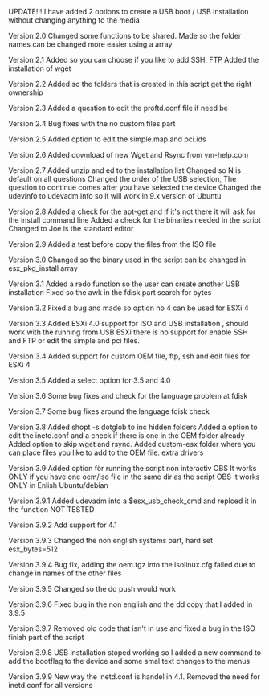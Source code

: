 UPDATE!!!
I have added 2 options to create a USB boot / USB installation
without changing anything to the media


Version 2.0
Changed some functions to be shared.
Made so the folder names can be changed more easier using a array


Version 2.1
Added so you can choose if you like to add SSH, FTP
Added the installation of wget


Version 2.2
Added so the folders that is created in this script get the right ownership


Version 2.3
Added a question to edit the proftd.conf file if need be


Version 2.4
Bug fixes with the no custom files part


Version 2.5
Added option to edit the simple.map and pci.ids


Version 2.6
Added download of new Wget and Rsync from vm-help.com


Version 2.7
Added unzip and ed to the installation list
Changed so N is default on all questions
Changed the order of the USB selection,
The question to continue comes after you have selected the device
Changed the udevinfo to udevadm info so it will work in 9.x version of Ubuntu


Version 2.8
Added a check for the apt-get and if it's not there it will ask for the install command line
Added a check for the binaries needed in the script
Changed to Joe is the standard editor


Version 2.9
Added a test before copy the files from the ISO file


Version 3.0
Changed so the binary used in the script can be changed in esx\_pkg\_install array


Version 3.1
Added a redo function so the user can create another USB installation
Fixed so the awk in the fdisk part search for bytes


Version 3.2
Fixed a bug and made so option no 4 can be used for ESXi 4


Version 3.3
Added ESXi 4.0 support for ISO and USB installation , should work with the running from USB
ESXi there is no support for enable SSH and FTP or edit the simple and pci files.


Version 3.4
Added support for custom OEM file, ftp, ssh and edit files for ESXi 4


Version 3.5
Added a select option for 3.5 and 4.0


Version 3.6
Some bug fixes and check for the language problem at fdisk


Version 3.7
Some bug fixes around the language fdisk check


Version 3.8
Added shopt -s dotglob to inc hidden folders
Added a option to edit the inetd.conf and a check if there is one in the OEM folder already
Added option to skip wget and rsync.
Added custom-esx folder where you can place files you like to add to the OEM file. extra drivers


Version 3.9
Added option för running the script non interactiv
OBS It works ONLY if you have one oem/iso file in the same dir as the script
OBS It works ONLY in Enlish Ubuntu/debian


Version 3.9.1
Added udevadm into a $esx\_usb\_check\_cmd and replced it in the function NOT TESTED

Version 3.9.2
Add support for 4.1

Version 3.9.3
Changed the non english systems part, hard set esx\_bytes=512

Version 3.9.4
Bug fix, adding the oem.tgz into the isolinux.cfg failed due to change in names of the other files

Version 3.9.5
Changed so the dd push would work

Version 3.9.6
Fixed bug in the non english and the dd copy that I added in 3.9.5

Version 3.9.7
Removed old code that isn't in use and fixed a bug in the ISO finish part of the script

Version 3.9.8
USB installation stoped working so I added a new command to add the bootflag to the device  and some smal text changes to the menus


Version 3.9.9
New way the inetd.conf is handel in 4.1.
Removed the need for inetd.conf for all versions